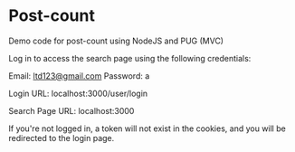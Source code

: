 # Post-count
Demo code for post-count using NodeJS and PUG (MVC)

Log in to access the search page using the following credentials:

Email: ltd123@gmail.com
Password: a

Login URL: localhost:3000/user/login

Search Page URL: localhost:3000

If you're not logged in, a token will not exist in the cookies, and you will be redirected to the login page.


